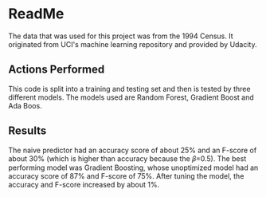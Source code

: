 # ReadMe

The data that was used for this project was from the 1994 Census. It originated from UCI's machine learning repository and provided by Udacity.

## Actions Performed

This code is split into a training and testing set and then is tested by three different models. The models used are Random Forest, Gradient Boost and Ada Boos.

## Results

The naive predictor had an accuracy score of about 25% and an F-score of about 30% (which is higher than accuracy because the 𝛽=0.5). The best performing model was Gradient Boosting, whose unoptimized model had an accuracy score of 87% and F-score of 75%. After tuning the model, the accuracy and F-score increased by about 1%.
